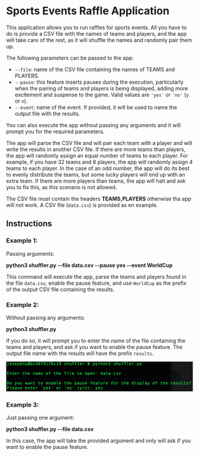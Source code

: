 # Sports Events Raffle Application

This application allows you to run raffles for sports events. All you have to do is provide a CSV file with the names of teams and players, and the app will take care of the rest, as it will shuffle the names and randomly pair them up.

The following parameters can be passed to the app:

- `--file`: name of the CSV file containing the names of TEAMS and PLAYERS.
- `--pause`: this feature inserts pauses during the execution, particularly when the pairing of teams and players is being displayed, adding more excitement and suspense to the game. Valid values are `'yes'` or `'no'` (`y` or `n`).
- `--event`: name of the event. If provided, it will be used to name the output file with the results.


You can also execute the app without passing any arguments and it will prompt you for the required parameters. 

The app will parse the CSV file and will pair each team with a player and will write the results in another CSV file. If there are more teams than players, the app will randomly assign an equal number of teams to each player. For example, if you have 32 teams and 8 players, the app will randomly assign 4 teams to each player. In the case of an odd number, the app will do its best to evenly distribute the teams, but some lucky players will end up with an extra team. If there are more players than teams, the app will halt and ask you to fix this, as this scenario is not allowed.

The CSV file must contain the headers **TEAMS,PLAYERS** otherwise tha app will not work. A CSV file (`data.csv`) is provided as en example.

## Instructions

### Example 1:

Passing arguments:

**python3 shuffler.py --file data.csv --pause yes --event WorldCup**

This command will execute the app, parse the teams and players found in the file `data.csv`, enable the pause feature, and use `WorldCup` as the prefix of the output CSV file containing the results.

### Example 2:

Without passing any arguments:

**python3 shuffler.py**

 If you do so, it will prompt you to enter the name of the file containing the teams and players, and ask if you want to enable the pause feature. The output file name with the results will have the prefix `results`.
 
 ![Without passing any arguments](noargs.png)
 
 ### Example 3:

Just passing one argument:

**python3 shuffler.py --file data.csv**

In this case, the app will take the provided argument and only will ask if you want to enable the pause feature.